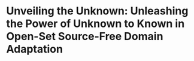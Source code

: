 # Unveiling the Unknown: Unleashing the Power of Unknown to Known in Open-Set Source-Free Domain Adaptation
